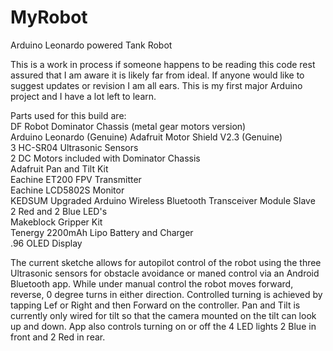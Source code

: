 # MyRobot
Arduino Leonardo powered Tank Robot

This is a work in process if someone happens to be reading this code rest assured that I am aware it is likely far from ideal. 
If anyone would like to suggest updates or revision I am all ears. This is my first major Arduino project and I have a lot left to learn.

Parts used for this build are:  
  DF Robot Dominator Chassis (metal gear motors version)  
  Arduino Leonardo (Genuine)
  Adafruit Motor Shield V2.3 (Genuine)  
  3 HC-SR04 Ultrasonic Sensors  
  2 DC Motors included with Dominator Chassis  
  Adafruit Pan and Tilt Kit  
  Eachine ET200 FPV Transmitter  
  Eachine LCD5802S Monitor  
  KEDSUM Upgraded Arduino Wireless Bluetooth Transceiver Module Slave   
  2 Red and 2 Blue LED's  
  Makeblock Gripper Kit  
  Tenergy 2200mAh Lipo Battery and Charger  
  .96 OLED Display  
  
  The current sketche allows for autopilot control of the robot using the three Ultrasonic sensors for obstacle avoidance or maned control via an Android Bluetooth app. While under manual control the robot moves forward, reverse, 0 degree turns in either direction. Controlled turning is achieved by tapping Lef or Right and then Forward on the controller. Pan and Tilt is currently only wired for tilt so that the camera mounted on the tilt can look up and down. App also controls turning on or off the 4 LED lights 2 Blue in front and 2 Red in rear.
